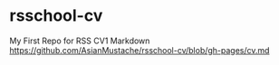# rsschool-cv
My First Repo for RSS CV1 Markdown
https://github.com/AsianMustache/rsschool-cv/blob/gh-pages/cv.md